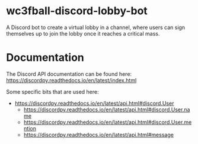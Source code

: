 # wc3fball-discord-lobby-bot
A Discord bot to create a virtual lobby in a channel, where users can sign themselves up to join the lobby once it reaches a critical mass.

# Documentation

The Discord API documentation can be found here: https://discordpy.readthedocs.io/en/latest/index.html

Some specific bits that are used here:
- https://discordpy.readthedocs.io/en/latest/api.html#discord.User
    - https://discordpy.readthedocs.io/en/latest/api.html#discord.User.name
    - https://discordpy.readthedocs.io/en/latest/api.html#discord.User.mention
    - https://discordpy.readthedocs.io/en/latest/api.html#message
